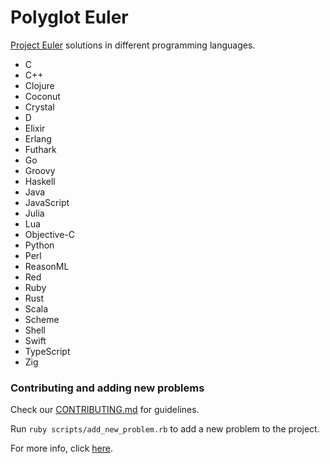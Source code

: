 # Polyglot Euler

[Project Euler](https://projecteuler.net) solutions in different programming languages.

- C
- C++
- Clojure
- Coconut
- Crystal
- D
- Elixir
- Erlang
- Futhark
- Go
- Groovy
- Haskell
- Java
- JavaScript
- Julia
- Lua
- Objective-C
- Python
- Perl
- ReasonML
- Red
- Ruby
- Rust
- Scala
- Scheme
- Shell
- Swift
- TypeScript
- Zig

### Contributing and adding new problems

Check our [CONTRIBUTING.md](https://github.com/FrankKair/polyglot-euler/blob/master/CONTRIBUTING.md) for guidelines.

Run `ruby scripts/add_new_problem.rb` to add a new problem to the project.

For more info, click [here](https://github.com/FrankKair/polyglot-euler/tree/master/scripts).

